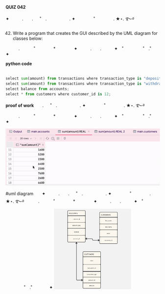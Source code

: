 **QUIZ 042** 

✦　　　.　　. 　 ˚　.　　　　　 . ✦　　　 　˚　　　　 . ★⋆. ࿐࿔ 

42. Write a program that creates the GUI described by the UML diagram for classes below:


　　　.   　　˚　　 　　*　　 　　✦　　　.　　.　　　✦　˚ 　　　　 ˚　.˚　　　　✦

**python code**
```.py

select sum(amount) from transactions where transaction_type is "deposit" group by account_id;
select sum(amount) from transactions where transaction_type is "withdraw" group by account_id;
select balance from accounts;
select * from customers where customer_id is 12;

```

**proof of work**　　. 　 ˚　.　　　　　 . ✦　　　 　˚　　　　 . ★⋆. ࿐࿔ 
　　　.   　　˚　　 　　*　　 　　✦　　　.　　.　　　✦　˚ 　　　　 ˚　.˚　　　　✦

![](https://github.com/marinamen/unit3/blob/main/images/ezgif.com-video-to-gif-converter%20(2).gif)

#uml diagram　　✦　　　.　　. 　 ˚　.　　　　　 . ✦　　　 　˚　　　　 . ★⋆. ࿐࿔ 
　　　.   　　˚　　 　　*　　 　　✦　　　.　　.　　　✦　˚ 　　　　 ˚　.˚　　　　✦
<img src="https://github.com/marinamen/unit3/blob/main/images/Untitled.jpg" width=50% height=50%>
